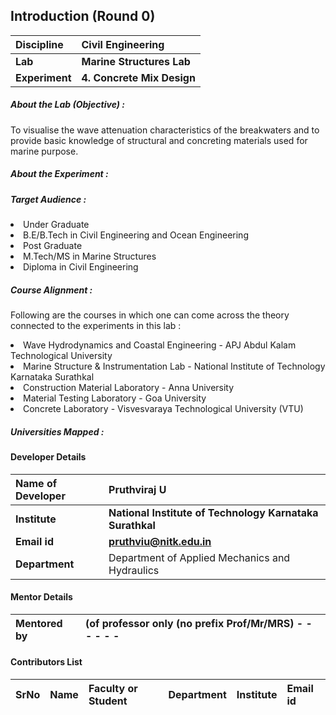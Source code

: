 ## Introduction (Round 0)

<b>Discipline</b> | <b>Civil Engineering</b>
:--|:--|
<b>Lab</b> | <b> Marine Structures Lab</b>
<b> Experiment</b> |     <b> 4. Concrete Mix Design </b>

<h5> About the Lab (Objective) : </h5>

To visualise the wave attenuation characteristics of the breakwaters and to provide basic knowledge of structural and concreting materials used for marine purpose.

<h5> About the Experiment : </h5>




<h5> Target Audience : </h5>
<li>Under Graduate</li>
<li>B.E/B.Tech in Civil Engineering and Ocean Engineering</li>
<li>Post Graduate</li>
<li>M.Tech/MS in Marine Structures</li>
<li>Diploma in Civil Engineering</li>

<h5> Course Alignment : </h5>

Following are the courses in which one can come across the theory connected to the experiments in this lab :
<li>Wave Hydrodynamics and Coastal Engineering - APJ Abdul Kalam Technological University </li>
<li>Marine Structure & Instrumentation Lab - National Institute of Technology Karnataka Surathkal</li>
<li>Construction Material Laboratory - Anna University </li>
<li>Material Testing Laboratory - Goa University</li>
<li>Concrete Laboratory - Visvesvaraya Technological University (VTU)</li>

<h5> Universities Mapped : </h5>

#### Developer Details

<b>Name of Developer</b>  | <b> Pruthviraj U</b>
:--|:--|
<b> Institute</b>  | <b> National Institute of Technology Karnataka Surathkal</b>
<b> Email id</b> |     <b> pruthviu@nitk.edu.in</b>
<b> Department | Department of Applied Mechanics and Hydraulics

#### Mentor Details

<b>Mentored by | <b> (of professor only (no prefix Prof/Mr/MRS) - - - - - -
:--|:--|


#### Contributors List

SrNo | Name | Faculty or Student | Department| Institute | Email id
:--|:--|:--|:--|:--|:--|
